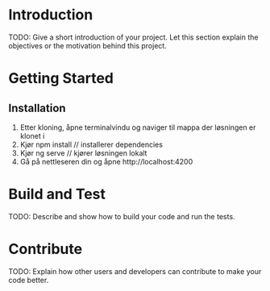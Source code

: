 # Introduction 
TODO: Give a short introduction of your project. Let this section explain the objectives or the motivation behind this project. 

# Getting Started

## Installation
1. Etter kloning, åpne terminalvindu og naviger til mappa der løsningen er klonet i
2. Kjør npm install // installerer dependencies
3. Kjør ng serve // kjører løsningen lokalt
4. Gå på nettleseren din og åpne http://localhost:4200


# Build and Test
TODO: Describe and show how to build your code and run the tests. 

# Contribute
TODO: Explain how other users and developers can contribute to make your code better. 

